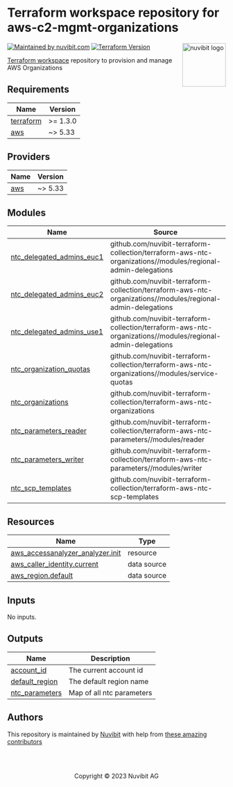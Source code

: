 # Terraform workspace repository for aws-c2-mgmt-organizations

<!-- LOGO -->
<a href="https://nuvibit.com">
    <img src="https://nuvibit.com/images/logo/logo-nuvibit-square.png" alt="nuvibit logo" title="nuvibit" align="right" width="100" />
</a>

<!-- SHIELDS -->
[![Maintained by nuvibit.com][nuvibit-shield]][nuvibit-url]
[![Terraform Version][terraform-version-shield]][terraform-version-url]

<!-- DESCRIPTION -->
[Terraform workspace][terraform-workspace-url] repository to provision and manage AWS Organizations

<!-- BEGIN_TF_DOCS -->
## Requirements

| Name | Version |
|------|---------|
| <a name="requirement_terraform"></a> [terraform](#requirement\_terraform) | >= 1.3.0 |
| <a name="requirement_aws"></a> [aws](#requirement\_aws) | ~> 5.33 |

## Providers

| Name | Version |
|------|---------|
| <a name="provider_aws"></a> [aws](#provider\_aws) | ~> 5.33 |

## Modules

| Name | Source | Version |
|------|--------|---------|
| <a name="module_ntc_delegated_admins_euc1"></a> [ntc\_delegated\_admins\_euc1](#module\_ntc\_delegated\_admins\_euc1) | github.com/nuvibit-terraform-collection/terraform-aws-ntc-organizations//modules/regional-admin-delegations | 1.3.0 |
| <a name="module_ntc_delegated_admins_euc2"></a> [ntc\_delegated\_admins\_euc2](#module\_ntc\_delegated\_admins\_euc2) | github.com/nuvibit-terraform-collection/terraform-aws-ntc-organizations//modules/regional-admin-delegations | 1.3.0 |
| <a name="module_ntc_delegated_admins_use1"></a> [ntc\_delegated\_admins\_use1](#module\_ntc\_delegated\_admins\_use1) | github.com/nuvibit-terraform-collection/terraform-aws-ntc-organizations//modules/regional-admin-delegations | 1.3.1 |
| <a name="module_ntc_organization_quotas"></a> [ntc\_organization\_quotas](#module\_ntc\_organization\_quotas) | github.com/nuvibit-terraform-collection/terraform-aws-ntc-organizations//modules/service-quotas | 1.3.0 |
| <a name="module_ntc_organizations"></a> [ntc\_organizations](#module\_ntc\_organizations) | github.com/nuvibit-terraform-collection/terraform-aws-ntc-organizations | 1.3.1 |
| <a name="module_ntc_parameters_reader"></a> [ntc\_parameters\_reader](#module\_ntc\_parameters\_reader) | github.com/nuvibit-terraform-collection/terraform-aws-ntc-parameters//modules/reader | 1.1.2 |
| <a name="module_ntc_parameters_writer"></a> [ntc\_parameters\_writer](#module\_ntc\_parameters\_writer) | github.com/nuvibit-terraform-collection/terraform-aws-ntc-parameters//modules/writer | 1.1.2 |
| <a name="module_ntc_scp_templates"></a> [ntc\_scp\_templates](#module\_ntc\_scp\_templates) | github.com/nuvibit-terraform-collection/terraform-aws-ntc-scp-templates | 1.0.3 |

## Resources

| Name | Type |
|------|------|
| [aws_accessanalyzer_analyzer.init](https://registry.terraform.io/providers/hashicorp/aws/latest/docs/resources/accessanalyzer_analyzer) | resource |
| [aws_caller_identity.current](https://registry.terraform.io/providers/hashicorp/aws/latest/docs/data-sources/caller_identity) | data source |
| [aws_region.default](https://registry.terraform.io/providers/hashicorp/aws/latest/docs/data-sources/region) | data source |

## Inputs

No inputs.

## Outputs

| Name | Description |
|------|-------------|
| <a name="output_account_id"></a> [account\_id](#output\_account\_id) | The current account id |
| <a name="output_default_region"></a> [default\_region](#output\_default\_region) | The default region name |
| <a name="output_ntc_parameters"></a> [ntc\_parameters](#output\_ntc\_parameters) | Map of all ntc parameters |
<!-- END_TF_DOCS -->

<!-- AUTHORS -->
## Authors
This repository is maintained by [Nuvibit][nuvibit-url] with help from [these amazing contributors][contributors-url]

<!-- COPYRIGHT -->
<br />
<br />
<p align="center">Copyright &copy; 2023 Nuvibit AG</p>

<!-- MARKDOWN LINKS & IMAGES -->
[nuvibit-shield]: https://img.shields.io/badge/maintained%20by-nuvibit.com-%235849a6.svg?style=flat&color=1c83ba
[nuvibit-url]: https://nuvibit.com
[terraform-version-shield]: https://img.shields.io/badge/terraform-%3E%3D1.2-blue.svg?style=flat&color=blueviolet
[terraform-version-url]: https://developer.hashicorp.com/terraform/language/v1.2.x/upgrade-guides
[contributors-url]: https://github.com/nuvibit-terraform-collection/aws-c2-management/graphs/contributors
[terraform-workspace-url]: https://app.terraform.io/app/nuvibit-c2/workspaces/aws-c2-management